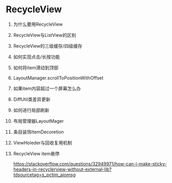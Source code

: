 # RecycleView

1. 为什么要用RecycleView

1. RecycleView与ListView的区别

1. RecycleView的三级缓存/四级缓存

1. 如何实现点击/长按功能

1. 如何将item滑动到顶部

1. LayoutManager.scrollToPositionWithOffset

1. 如果item内容超过一个屏幕怎么办

1. DiffUtil类差异更新

1. 如何进行局部刷新

1. 布局管理器LayoutMager

1. 条目装饰ItemDecoretion

1. ViewHoleder与回收复用机制

1. RecycleView item悬停

   https://stackoverflow.com/questions/32949971/how-can-i-make-sticky-headers-in-recyclerview-without-external-lib?tdsourcetag=s_pctim_aiomsg